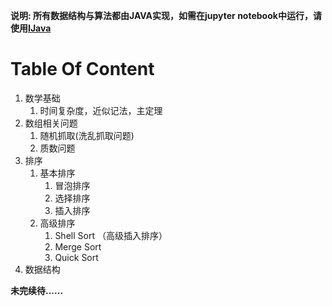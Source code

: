 **说明: 所有数据结构与算法都由JAVA实现，如需在jupyter notebook中运行，请使用[IJava](https://github.com/SpencerPark/IJava)** 

# Table Of Content

1. 数学基础
   1. 时间复杂度，近似记法，主定理
2. 数组相关问题
   1. 随机抓取(洗乱抓取问题)
   2. 质数问题
3. 排序
   1. 基本排序
      1. 冒泡排序
      2. 选择排序
      3. 插入排序
   2. 高级排序
      1. Shell Sort （高级插入排序）
      2. Merge Sort
      3. Quick Sort
4. 数据结构

**未完续待......**